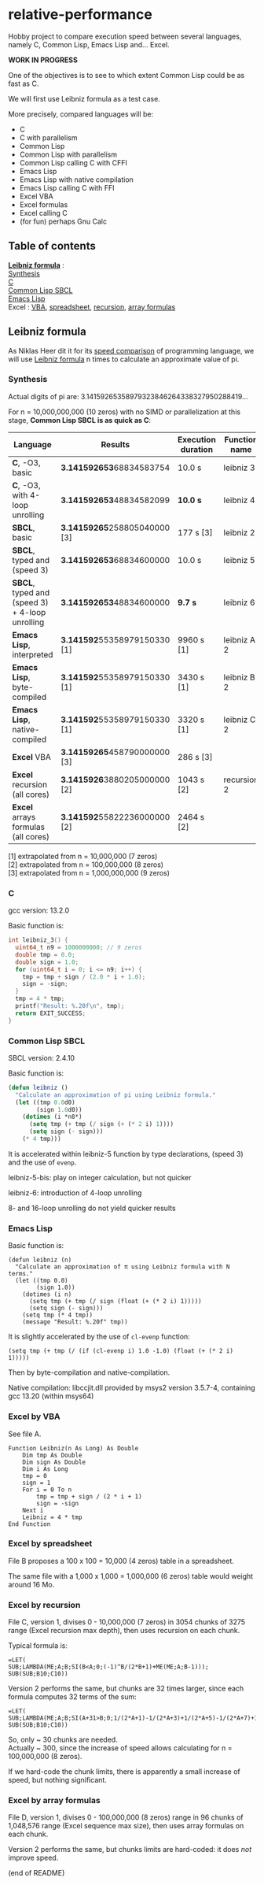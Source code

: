 # relative-performance

Hobby project to compare execution speed between several languages, namely C, Common Lisp, Emacs Lisp and... Excel.

**WORK IN PROGRESS**

One of the objectives is to see to which extent Common Lisp could be as fast as C.

We will first use Leibniz formula as a test case.

More precisely, compared languages will be:  
- C  
- C with parallelism  
- Common Lisp  
- Common Lisp with parallelism  
- Common Lisp calling C with CFFI  
- Emacs Lisp  
- Emacs Lisp with native compilation  
- Emacs Lisp calling C with FFI  
- Excel VBA  
- Excel formulas  
- Excel calling C  
- (for fun) perhaps Gnu Calc

## Table of contents

**[Leibniz formula](#leibniz-formula)** :  
[Synthesis](#synthesis)  
[C](#c)  
[Common Lisp SBCL](#common-lisp-sbcl)  
[Emacs Lisp](#emacs-lisp)  
Excel : [VBA](#excel-by-VBA), [spreadsheet](#excel-by-spreadsheet), [recursion](#excel-by-recursion), [array formulas](#excel-by-array-formulas)

## Leibniz formula

As Niklas Heer dit it for its [speed comparison](https://github.com/niklas-heer/speed-comparison) of programming language, we will use [Leibniz formula](https://en.wikipedia.org/wiki/Leibniz_formula_for_%CF%80) n times to calculate an approximate value of pi.

### Synthesis

Actual digits of pi are: 3.14159265358979323846264338327950288419...

For n = 10,000,000,000 (10 zeros) with no SIMD or parallelization at this stage, **Common Lisp SBCL is as quick as C**:

| Language                                         | Results                        | Execution duration | Function name |
|--------------------------------------------------|--------------------------------|--------------------|---------------|
| **C**, -O3, basic                                | **3.141592653**68834583754     | 10.0 s             | leibniz 3     |
| **C**, -O3, with 4-loop unrolling                | **3.141592653**48834582099     | **10.0 s**         | leibniz 4     |
| **SBCL**, basic                                  | **3.14159265**258805040000 [3] | 177 s [3]          | leibniz 2     |
| **SBCL**, typed and (speed 3)                    | **3.141592653**68834600000     | 10.0 s             | leibniz 5     |
| **SBCL**, typed and (speed 3) + 4-loop unrolling | **3.141592653**48834600000     | **9.7 s**          | leibniz 6     |
| **Emacs Lisp**, interpreted                      | **3.141592**55358979150330 [1] | 9960 s [1]         | leibniz A 2   |
| **Emacs Lisp**, byte-compiled                    | **3.141592**55358979150330 [1] | 3430 s [1]         | leibniz B 2   |
| **Emacs Lisp**, native-compiled                  | **3.141592**55358979150330 [1] | 3320 s [1]         | leibniz C 2   |
| **Excel** VBA                                    | **3.14159265**458790000000 [3] | 286 s [3]          |               |
| **Excel** recursion (all cores)                  | **3.1415926**3880205000000 [2] | 1043 s [2]         | recursion 2   |
| **Excel** arrays formulas (all cores)            | **3.141592**55822236000000 [2] | 2464 s [2]         |               |


[1] extrapolated from n = 10,000,000 (7 zeros)  
[2] extrapolated from n = 100,000,000 (8 zeros)  
[3] extrapolated from n = 1,000,000,000 (9 zeros)  

### C

gcc version: 13.2.0

Basic function is:
``` C
int leibniz_3() {
  uint64_t n9 = 1000000000; // 9 zeros
  double tmp = 0.0;
  double sign = 1.0;
  for (uint64_t i = 0; i <= n9; i++) {
    tmp = tmp + sign / (2.0 * i + 1.0);
    sign = -sign;
  }
  tmp = 4 * tmp;
  printf("Result: %.20f\n", tmp);
  return EXIT_SUCCESS;
}
```

### Common Lisp SBCL

SBCL version: 2.4.10

Basic function is:

``` lisp
(defun leibniz ()
  "Calculate an approximation of pi using Leibniz formula."
  (let ((tmp 0.0d0)
        (sign 1.0d0))
    (dotimes (i *n8*)
      (setq tmp (+ tmp (/ sign (+ (* 2 i) 1))))
      (setq sign (- sign)))
    (* 4 tmp)))
```

It is accelerated within leibniz-5 function by type declarations, (speed 3) and the use of `evenp`.

leibniz-5-bis: play on integer calculation, but not quicker

leibniz-6: introduction of 4-loop unrolling

8- and 16-loop unrolling do not yield quicker results

### Emacs Lisp

Basic function is:

``` elisp
(defun leibniz (n)
  "Calculate an approximation of π using Leibniz formula with N terms."
  (let ((tmp 0.0)
        (sign 1.0))
    (dotimes (i n)
      (setq tmp (+ tmp (/ sign (float (+ (* 2 i) 1)))))
      (setq sign (- sign)))
    (setq tmp (* 4 tmp))
    (message "Result: %.20f" tmp))
```

It is slightly accelerated by the use of `cl-evenp` function:
```elisp
(setq tmp (+ tmp (/ (if (cl-evenp i) 1.0 -1.0) (float (+ (* 2 i) 1)))))
```

Then by byte-compilation and native-compilation.

Native compilation: libccjit.dll provided by msys2 version 3.5.7-4, containing gcc 13.20 (within msys64)

### Excel by VBA

See file A.

``` VBA
Function Leibniz(n As Long) As Double
    Dim tmp As Double
    Dim sign As Double
    Dim i As Long
    tmp = 0
    sign = 1
    For i = 0 To n
        tmp = tmp + sign / (2 * i + 1)
        sign = -sign
    Next i
    Leibniz = 4 * tmp
End Function
```

### Excel by spreadsheet

File B proposes a 100 x 100 = 10,000 (4 zeros) table in a spreadsheet.

The same file with a 1,000 x 1,000 = 1,000,000 (6 zeros) table would weight around 16 Mo.

### Excel by recursion

File C, version 1, divises 0 - 10,000,000 (7 zeros) in 3054 chunks of 3275 range (Excel recursion max depth), then uses recursion on each chunk.

Typical formula is:
``` Excel
=LET(
SUB;LAMBDA(ME;A;B;SI(B<A;0;(-1)^B/(2*B+1)+ME(ME;A;B-1)));
SUB(SUB;B10;C10))
```

Version 2 performs the same, but chunks are 32 times larger, since each formula computes 32 terms of the sum:
``` Excel
=LET(
SUB;LAMBDA(ME;A;B;SI(A+31>B;0;1/(2*A+1)-1/(2*A+3)+1/(2*A+5)-1/(2*A+7)+1/(2*A+9)-1/(2*A+11)+1/(2*A+13)-1/(2*A+15)+1/(2*A+17)-1/(2*A+19)+1/(2*A+21)-1/(2*A+23)+1/(2*A+25)-1/(2*A+27)+1/(2*A+29)-1/(2*A+31)+1/(2*A+33)-1/(2*A+35)+1/(2*A+37)-1/(2*A+39)+1/(2*A+41)-1/(2*A+43)+1/(2*A+45)-1/(2*A+47)+1/(2*A+49)-1/(2*A+51)+1/(2*A+53)-1/(2*A+55)+1/(2*A+57)-1/(2*A+59)+1/(2*A+61)-1/(2*A+63)+ME(ME;A+32;B)));
SUB(SUB;B10;C10))
```
So, only ~ 30 chunks are needed.  
Actually ~ 300, since the increase of speed allows calculating for n = 100,000,000 (8 zeros).

If we hard-code the chunk limits, there is apparently a small increase of speed, but nothing significant.

### Excel by array formulas

File D, version 1, divises 0 - 100,000,000 (8 zeros) range in 96 chunks of 1,048,576 range (Excel sequence max size), then uses array formulas on each chunk.

Version 2 performs the same, but chunks limits are hard-coded: it does *not* improve speed.

(end of README)
